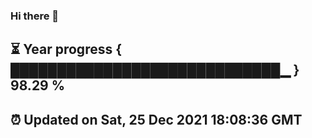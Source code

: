 ### Hi there 👋
⏳ Year progress { █████████████████████████████▁ } 98.29 %
---
⏰ Updated on Sat, 25 Dec 2021 18:08:36 GMT
---
